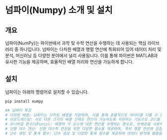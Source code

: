 # 넘파이(Numpy) 소개 및 설치

## 개요
넘파이(NumPy)는 파이썬에서 과학 및 수학 연산을 수행하는 데 사용되는 핵심 라이브러리 중 하나입니다. 넘파이는 다차원 배열과 행렬 연산에 특화되어 있어 데이터 처리 및 분석, 머신러닝 등 다양한 분야에서 널리 사용됩니다. 이를 통해 파이썬은 MATLAB과 유사한 기능을 제공하며, 효율적인 배열 처리와 연산을 가능하게 합니다.

## 설치
넘파이는 아래의 명령어로 설치할 수 있습니다.

```bash
pip install numpy

## 넘파이 특징
# 다차원 배열: 넘파이는 다차원 배열을 지원하며, 이를 통해 효율적으로 데이터를 다룰 수 있습니다.
# 브로드캐스팅: 서로 다른 크기의 배열 간에도 연산이 가능하도록 지원하는 기능으로 코드를 간결하게 작성할 수 있습니다.
# 유니버설 함수(UFuncs): 배열의 각 요소에 대한 연산을 수행하는 함수로, 반복문을 사용하지 않고 빠르게 연산이 가능합니다.
# 선형 대수 연산: 선형 대수학 연산을 위한 다양한 함수를 제공하며, 특히 행렬 연산에 강점이 있습니다.
# 난수 생성 및 통계 함수: 난수 생성 및 다양한 통계 함수를 제공하여 데이터 분석에 활용할 수 있습니다.
